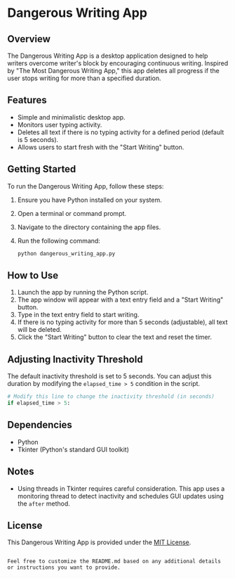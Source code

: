 # Dangerous Writing App

## Overview

The Dangerous Writing App is a desktop application designed to help writers overcome writer's block by encouraging continuous writing. Inspired by "The Most Dangerous Writing App," this app deletes all progress if the user stops writing for more than a specified duration.

## Features

- Simple and minimalistic desktop app.
- Monitors user typing activity.
- Deletes all text if there is no typing activity for a defined period (default is 5 seconds).
- Allows users to start fresh with the "Start Writing" button.

## Getting Started

To run the Dangerous Writing App, follow these steps:

1. Ensure you have Python installed on your system.
2. Open a terminal or command prompt.
3. Navigate to the directory containing the app files.
4. Run the following command:

   ```bash
   python dangerous_writing_app.py
   ```

## How to Use

1. Launch the app by running the Python script.
2. The app window will appear with a text entry field and a "Start Writing" button.
3. Type in the text entry field to start writing.
4. If there is no typing activity for more than 5 seconds (adjustable), all text will be deleted.
5. Click the "Start Writing" button to clear the text and reset the timer.

## Adjusting Inactivity Threshold

The default inactivity threshold is set to 5 seconds. You can adjust this duration by modifying the `elapsed_time > 5` condition in the script.

```python
# Modify this line to change the inactivity threshold (in seconds)
if elapsed_time > 5:
```

## Dependencies

- Python
- Tkinter (Python's standard GUI toolkit)

## Notes

- Using threads in Tkinter requires careful consideration. This app uses a monitoring thread to detect inactivity and schedules GUI updates using the `after` method.

## License

This Dangerous Writing App is provided under the [MIT License](LICENSE).
```

Feel free to customize the README.md based on any additional details or instructions you want to provide.